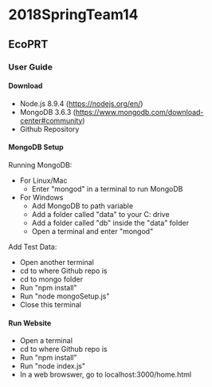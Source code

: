 # 2018SpringTeam14

## EcoPRT


### User Guide

#### Download

* Node.js 8.9.4 (https://nodejs.org/en/) 
* MongoDB 3.6.3 (https://www.mongodb.com/download-center#community)
* Github Repository

#### MongoDB Setup

Running MongoDB:
* For Linux/Mac
  * Enter "mongod" in a terminal to run MongoDB
* For Windows
   * Add MongoDB to path variable
   * Add a folder called "data" to your C: drive
   * Add a folder called "db" inside the "data" folder
   * Open a terminal and enter "mongod"
   
Add Test Data:
* Open another terminal
* cd to where Github repo is
* cd to mongo folder
* Run "npm install"
* Run "node mongoSetup.js"
* Close this terminal

#### Run Website
* Open a terminal
* cd to where Github repo is
* Run "npm install"
* Run "node index.js"
* In a web browswer, go to localhost:3000/home.html
